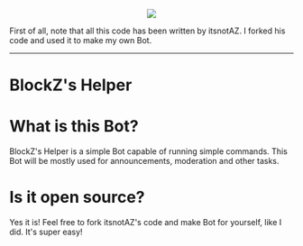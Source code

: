 <p align="center">
  <img src="https://github.com/user-attachments/assets/faa8d7b7-1c89-479e-86cd-277e62533eaa" />
</p

---

First of all, note that all this code has been written by itsnotAZ. I forked his code and used it to make my own Bot.

---

# BlockZ's Helper

# What is this Bot?
BlockZ's Helper is a simple Bot capable of running simple commands. This Bot will be mostly used for announcements, moderation and other tasks.

# Is it open source?
Yes it is! Feel free to fork itsnotAZ's code and make Bot for yourself, like I did. It's super easy!

